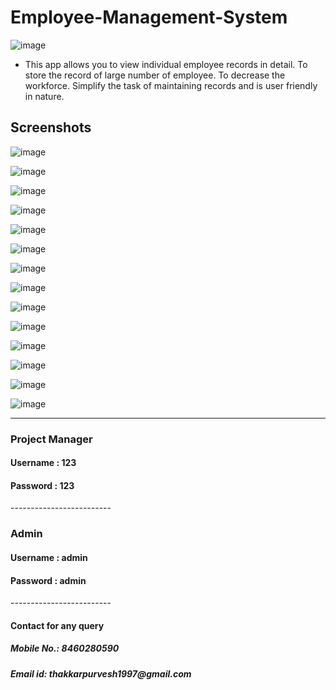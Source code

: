 # Employee-Management-System 

![image](https://user-images.githubusercontent.com/59681647/87218801-ac718e80-c373-11ea-83ff-e853d1f0e0a7.png)

* This app allows you to view individual employee records in detail. To  store  the  record  of  large number  of  employee. To  decrease  the  workforce. Simplify  the  task  of   maintaining  records  and  is  user  friendly  in  nature.

<h2>Screenshots</h2>

![image](https://user-images.githubusercontent.com/59681647/87218541-5b609b00-c371-11ea-86d0-2be1792b10a4.png)

![image](https://user-images.githubusercontent.com/59681647/87218550-89de7600-c371-11ea-81e7-69094f8c8559.png)

![image](https://user-images.githubusercontent.com/59681647/87218609-007b7380-c372-11ea-8d74-26c13b924630.png)

![image](https://user-images.githubusercontent.com/59681647/87218623-1721ca80-c372-11ea-8a42-fb8fe0307019.png)

![image](https://user-images.githubusercontent.com/59681647/87218617-0cffcc00-c372-11ea-9378-a54714e84bcc.png)

![image](https://user-images.githubusercontent.com/59681647/87218631-20129c00-c372-11ea-9edd-0521e0781659.png)

![image](https://user-images.githubusercontent.com/59681647/87218637-2a349a80-c372-11ea-962c-2552186e1b2e.png)

![image](https://user-images.githubusercontent.com/59681647/87218642-33be0280-c372-11ea-921d-33adc91d32fb.png)

![image](https://user-images.githubusercontent.com/59681647/87218648-3de00100-c372-11ea-9d67-bdf60c616580.png)

![image](https://user-images.githubusercontent.com/59681647/87218652-46d0d280-c372-11ea-8d5b-6cdc5d3e7949.png)

![image](https://user-images.githubusercontent.com/59681647/87218658-518b6780-c372-11ea-8ddf-baaaee0bd409.png)

![image](https://user-images.githubusercontent.com/59681647/87218662-594b0c00-c372-11ea-9474-e35a59fe47c4.png)

![image](https://user-images.githubusercontent.com/59681647/87218667-60721a00-c372-11ea-9b91-f4f9dba05d4e.png)

![image](https://user-images.githubusercontent.com/59681647/87218673-6bc54580-c372-11ea-9363-3ca87d5bfb40.png)

-------------------------
<h3>Project Manager</h3>
<h4>Username : 123</h4>
<h4>Password : 123</h4>
-------------------------

<h3>Admin</h3>
<h4>Username : admin</h4>
<h4>Password : admin</h4>
-------------------------
<h4>Contact for any query</h4>
<h5>Mobile No.: 8460280590</h5>
<h5>Email id: thakkarpurvesh1997@gmail.com</h5>
